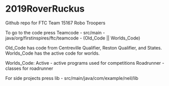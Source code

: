 # 2019RoverRuckus
Github repo for FTC Team 15167 Robo Troopers

To go to the code press Teamcode - src/main - java/org/firstinspires/ftc/teamcode - (Old_Code || Worlds_Code)

Old_Code has code from Centreville Qualifier, Reston Qualifier, and States.
Worlds_Code has the active code for worlds.

Worlds_Code:
Active - active programs used for competitions
Roadrunner - classes for roadrunner

For side projects press lib - src/main/java/com/example/neil/lib

